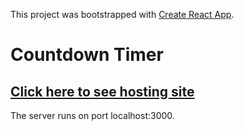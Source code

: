 This project was bootstrapped with [Create React App](https://github.com/facebook/create-react-app).

# Countdown Timer

##  [Click here to see hosting site](https://countdown-timer-d8a61.firebaseapp.com "Countdown Timer")

The server runs on port localhost:3000.
